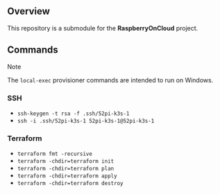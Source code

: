 ## Overview

This repository is a submodule for the **RaspberryOnCloud** project.

## Commands

> [!NOTE]  
> The `local-exec` provisioner commands are intended to run on Windows.

### SSH

- `ssh-keygen -t rsa -f .ssh/52pi-k3s-1`
- `ssh -i .ssh/52pi-k3s-1 52pi-k3s-1@52pi-k3s-1`

### Terraform

- `terraform fmt -recursive`
- `terraform -chdir=terraform init`
- `terraform -chdir=terraform plan`
- `terraform -chdir=terraform apply`
- `terraform -chdir=terraform destroy`
